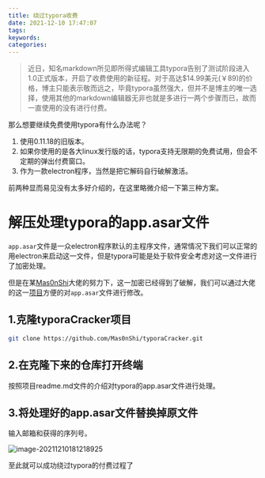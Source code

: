 ```yaml
---
title: 绕过typora收费
date: 2021-12-10 17:47:07
tags:
keywords:
categories:
---
```




> 近日，知名markdown所见即所得式编辑工具typora告别了测试阶段进入1.0正式版本，开启了收费使用的新征程。对于高达$14.99美元(￥89)的价格，博主只能表示敬而远之，毕竟typora虽然强大，但并不是博主的唯一选择，使用其他的markdown编辑器无非也就是多进行一两个步骤而已，故而一直使用的没有进行付费。

那么想要继续免费使用typora有什么办法呢？

1. 使用0.11.18的旧版本。
2. 如果你使用的是各大linux发行版的话，typora支持无限期的免费试用，但会不定期的弹出付费窗口。
3. 作为一款electron程序，当然是把它解码自行破解激活。

前两种显而易见没有太多好介绍的，在这里略微介绍一下第三种方案。

# 解压处理typora的app.asar文件

`app.asar`文件是一众electron程序默认的主程序文件，通常情况下我们可以正常的用electron来启动这一文件，但是typora可能是处于软件安全考虑对这一文件进行了加密处理。

但是在某[Mas0nShi](https://github.com/Mas0nShi)大佬的努力下，这一加密已经得到了破解，我们可以通过大佬的这一[项目](https://github.com/Mas0nShi/typoraCracker)方便的对`app.asar`文件进行修改。

## 1.克隆typoraCracker项目

```bash
git clone https://github.com/Mas0nShi/typoraCracker.git
```

## 2.在克隆下来的仓库打开终端

按照项目readme.md文件的介绍对typora的app.asar文件进行处理。

## 3.将处理好的app.asar文件替换掉原文件

输入邮箱和获得的序列号。

![image-20211210181218925](https://b23.tv/nsRNyY5)

至此就可以成功绕过typora的付费过程了
